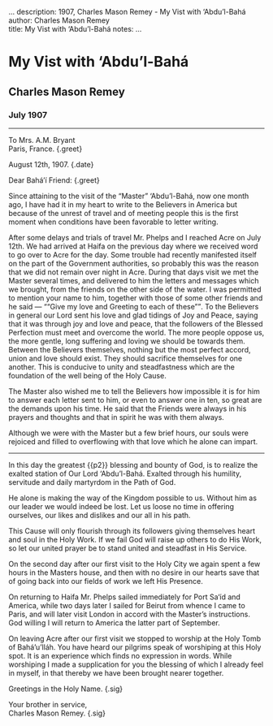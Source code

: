 ...
description: 1907, Charles Mason Remey - My Vist with ‘Abdu’l-Bahá
author: Charles Mason Remey  
title: My Vist with ‘Abdu’l-Bahá
notes:
...


# My Vist with ‘Abdu’l-Bahá 
## Charles Mason Remey  
### July 1907 

------

To Mrs. A.M. Bryant <br>
Paris, France. {.greet}

August 12th, 1907.   {.date}

Dear Bahá’í Friend:   {.greet}

Since attaining to the visit of the “Master” ‘Abdu’l-Bahá, now one month ago, I have had it in my heart to write to the Believers in America but because of the unrest of travel and of meeting people this is the first moment when conditions have been favorable to letter writing.   

After some delays and trials of travel Mr. Phelps and I reached Acre on July 12th. We had arrived at Haifa on the previous day where we received word to go over to Acre for the day. Some trouble had recently manifested itself on the part of the Government authorities, so probably this was the reason that we did not remain over night in Acre. During that days visit we met the Master several times, and delivered to him the letters and messages which we brought, from the friends on the other side of the water. I was permitted to mention your name to him, together with those of some other friends and he said — <q class="abd">“Give my love and Greeting to each of these”</q>.	To the Believers in general our Lord sent his love and glad tidings of Joy and Peace, saying that it was through joy and love and peace, that the followers of the Blessed Perfection must meet and overcome the world. The more people oppose us, the more gentle, long suffering and loving we should be towards them. Between the Believers themselves, nothing but the most perfect accord, union and love should exist. They should sacrifice themselves for one another. This is conducive to unity and steadfastness which are the foundation of the well being of the Holy Cause.   

The Master also wished me to tell the Believers how impossible it is for him to answer each letter sent to him, or even to answer one in ten, so great are the demands upon his time. He said that the Friends were always in his prayers and thoughts and that in spirit he was with them always.   

Although we were with the Master but a few brief hours, our souls were rejoiced and filled to overflowing with that love which he alone can impart.   

------

In this day the greatest {{p2}} blessing and bounty of God, is to realize the exalted station of Our Lord ‘Abdu’l-Bahá. Exalted through his humility, servitude and daily martyrdom in the Path of God.   

He alone is making the way of the Kingdom possible to us. Without him as our leader we would indeed be lost. Let us loose no time in offering ourselves, our likes and dislikes and our all in his path.   

This Cause will only flourish through its followers giving themselves heart and soul in the Holy Work. If we fail God will raise up others to do His Work, so let our united prayer be to stand united and steadfast in His Service.   

On the second day after our first visit to the Holy City we again spent a few hours in the Masters house, and then with no desire in our hearts save that of going back into our fields of work we left His Presence.   

On returning to Haifa Mr. Phelps sailed immediately for Port Sa‘íd and America, while two days later I sailed for Beirut from whence I came to Paris, and will later visit London in accord with the Master’s instructions. God willing I will return to America the latter part of September.   

On leaving Acre after our first visit we stopped to worship at the Holy Tomb of Bahá’u’lláh. You have heard our pilgrims speak of worshiping at this Holy spot. It is an experience which finds no expression in words. While worshiping I made a supplication for you the blessing of which I already feel in myself, in that thereby we have been brought nearer together.   

Greetings in the Holy Name. {.sig}
 
Your brother in service, <br> 
Charles Mason Remey.  {.sig}


